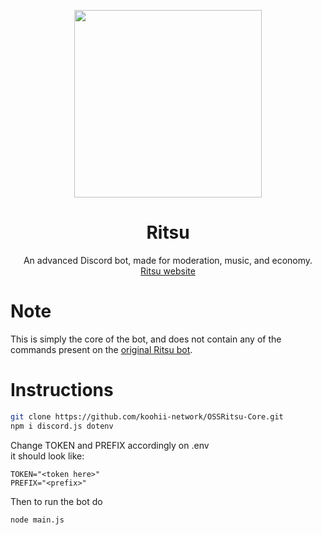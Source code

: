 <p align="center"><img src="https://koohii.moe/img/ritsu.png" width=300></p>
<h1 align="center">Ritsu</h1>
<p align="center">An advanced Discord bot, made for moderation, music, and economy.<br><a href="https://koohii.moe">Ritsu website</a>
</p>

# Note
This is simply the core of the bot, and does not contain any of the commands present on the [original Ritsu bot](https://koohii.moe).
# Instructions

```bash
git clone https://github.com/koohii-network/OSSRitsu-Core.git
npm i discord.js dotenv
```
Change TOKEN and PREFIX accordingly on .env  
it should look like:
```
TOKEN="<token here>"
PREFIX="<prefix>"
```
Then to run the bot do
```bash
node main.js
```
